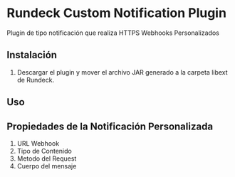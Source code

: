 # Rundeck Custom Notification Plugin

Plugin de tipo notificación que realiza HTTPS Webhooks Personalizados

## Instalación

1. Descargar el plugin y mover el archivo JAR generado a la carpeta libext de Rundeck.

## Uso

## Propiedades de la Notificación Personalizada

1. URL Webhook
2. Tipo de Contenido 
3. Metodo del Request
4. Cuerpo del mensaje




